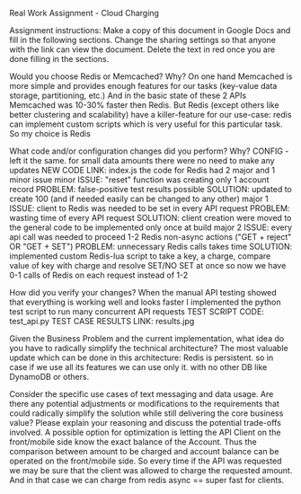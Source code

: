 Real Work Assignment - Cloud Charging

Assignment instructions: Make a copy of this document in Google Docs and fill in the following sections.
Change the sharing settings so that anyone with the link can view the document. Delete the text in red once you are done filling in the sections.

Would you choose Redis or Memcached? Why?
On one hand Memcached is more simple and provides enough features for our tasks (key-value data storage, partitioning, etc.)
And in the basic state of these 2 APIs Memcached was 10-30% faster then Redis.
But Redis (except others like better clustering and scalability) have a killer-feature for our use-case:
redis can implement custom scripts which is very useful for this particular task.
So my choice is Redis

What code and/or configuration changes did you perform? Why?
CONFIG - left it the same. for small data amounts there were no need to make any updates
NEW CODE LINK:  index.js
the code for Redis had 2 major and 1 minor issue
minor
    ISSUE: "reset" function was creating only 1 account record
    PROBLEM: false-positive test results possible
    SOLUTION: updated to create 100 (and if needed easily can be changed to any other)
major 1
    ISSUE: client to Redis was needed to be set in every API request
    PROBLEM: wasting time of every API request
    SOLUTION: client creation were moved to the general code to be implemented only once at build
major 2
    ISSUE: every api call was needed to proceed 1-2 Redis non-async actions ("GET + reject" OR "GET + SET")
    PROBLEM: unnecessary Redis calls takes time
    SOLUTION: implemented custom Redis-lua script to take a key, a charge, compare value of key with charge and resolve SET/NO SET at once
        so now we have 0-1 calls of Redis on each request instead of 1-2

How did you verify your changes? 
When the manual API testing showed that everything is working well and looks faster I implemented the python test script to run many concurrent API requests
TEST SCRIPT CODE: test_api.py
TEST CASE RESULTS LINK: results.jpg

Given the Business Problem and the current implementation, what idea do you have to radically simplify the technical architecture?
The most valuable update which can be done in this architecture: Redis is persistent. so in case if we use all its features we can use only it. with no other DB like DynamoDB or others.

Consider the specific use cases of text messaging and data usage. Are there any potential adjustments or modifications to the requirements that could radically simplify the solution while still delivering the core business value? Please explain your reasoning and discuss the potential trade-offs involved.
A possible option for optimization is letting the API Client on the front/mobile side know the exact balance of the Account. Thus the comparison between amount to be charged and account balance can be operated on the front/mobile side.
So every time if the API was requested we may be sure that the client was allowed to charge the requested amount.
And in that case we can charge from redis async == super fast for clients.
